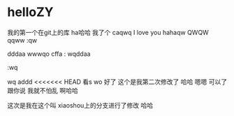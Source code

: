 # helloZY
我的第一个在git上的库
ha哈哈 我了个 caqwq
I love you hahaqw
QWQW
qqww   :qw

dddaa
wwwqo cffa  :
wqddaa

:wq

wq
addd
<<<<<<< HEAD
看s
wo
好了 这个是我第二次修改了  哈哈 嗯嗯 可以了
跟你说 我就不怕乱 啊哈哈

这次是我在这个叫 xiaoshou上的分支进行了修改 哈哈


